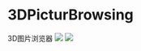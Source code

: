 # 3DPicturBrowsing
3D图片浏览器
![](https://i.imgur.com/G09QpZh.png)
![](https://i.imgur.com/3R6IvBu.jpg)
